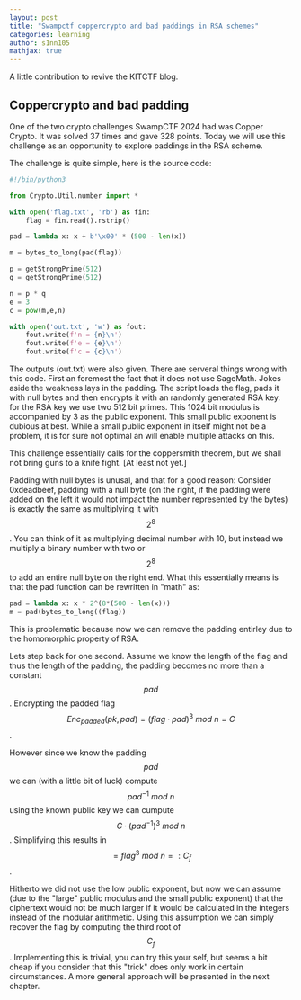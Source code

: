```yaml
---
layout: post
title: "Swampctf coppercrypto and bad paddings in RSA schemes"
categories: learning
author: s1nn105 
mathjax: true
---
```

A little contribution to revive the KITCTF blog.
## Coppercrypto and bad padding 
One of the two crypto challenges SwampCTF 2024 had was Copper Crypto. It was solved 37 times and gave 328 points. Today we will use this challenge as an opportunity to explore paddings in the RSA scheme.

The challenge is quite simple, here is the source code:
```py
#!/bin/python3

from Crypto.Util.number import *

with open('flag.txt', 'rb') as fin:
	flag = fin.read().rstrip()

pad = lambda x: x + b'\x00' * (500 - len(x))

m = bytes_to_long(pad(flag))

p = getStrongPrime(512)
q = getStrongPrime(512)

n = p * q
e = 3
c = pow(m,e,n)

with open('out.txt', 'w') as fout:
	fout.write(f'n = {n}\n')
	fout.write(f'e = {e}\n')
	fout.write(f'c = {c}\n')
```
The outputs (out.txt) were also given.
There are serveral things wrong with this code. 
First an foremost the fact that it does not use SageMath.
Jokes aside  the weakness lays in the padding.
The script loads the flag, pads it with null bytes and then encrypts it 
with an randomly generated RSA key. for the RSA key we use two 512 bit primes. This 1024 bit modulus is accompanied by 3 as the public exponent.
This small public exponent is dubious at best. While a small public exponent in itself might not be a problem, it is for sure not optimal an will enable multiple attacks on this. 


This challenge essentially calls for the coppersmith  theorem, but we shall not bring guns to a knife fight. [At least not yet.]

Padding with null bytes is unusal, and that for a good reason: 
Consider 0xdeadbeef, padding with a null byte (on the right, if the padding were added on the left it would not impact the number represented by the bytes) is exactly the same as multiplying it with $$ 2^8 $$. You can think of it as multiplying decimal number with 10, but instead we multiply a binary number with two or $$ 2^8 $$ to add an entire null byte on the right end.
What this essentially means is that the pad function can be rewritten in "math" as: 
```py 
pad = lambda x: x * 2^(8*(500 - len(x)))
m = pad(bytes_to_long((flag))
```
This is problematic because now we can remove the padding entirley due to the homomorphic property of RSA.

Lets step back for one second. Assume we know the length of the flag and thus the length of the padding, the padding becomes no more than a constant $$pad$$. Encrypting the padded flag $$ \textit{Enc}_\textit{padded}(pk,pad) = (flag \cdot pad)^3 \textit{ mod } n  = C $$. 

However since we  know the padding $$pad$$ we can (with a little bit of luck) compute $$pad^{-1} \textit{ mod } n$$ using the known public key we can cumpute $$C \cdot (pad^{-1})^3 \textit{ mod } n$$.
Simplifying this results in $$ = flag^3 \textit{ mod } n =: C_f $$.


Hitherto we did not use the low public exponent, but now we can assume (due to the "large" public modulus and the small public exponent) that the ciphertext would not be much larger if it would be calculated in the integers instead of the modular arithmetic. Using this assumption we can simply recover the flag by computing the third root of $$C_f$$. Implementing this is trivial, you can try this your self, but seems a bit cheap if you consider that this "trick" does only work in certain circumstances. A more general approach will be presented in the next chapter.

